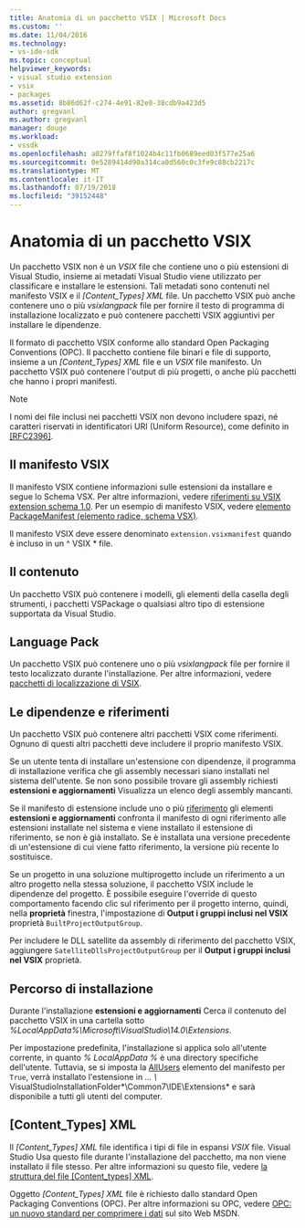 ```yaml
---
title: Anatomia di un pacchetto VSIX | Microsoft Docs
ms.custom: ''
ms.date: 11/04/2016
ms.technology:
- vs-ide-sdk
ms.topic: conceptual
helpviewer_keywords:
- visual studio extension
- vsix
- packages
ms.assetid: 8b86d62f-c274-4e91-82e0-38cdb9a423d5
author: gregvanl
ms.author: gregvanl
manager: douge
ms.workload:
- vssdk
ms.openlocfilehash: a0279ffaf8f1024b4c11fb0689eed03f577e25a6
ms.sourcegitcommit: 0e5289414d90a314ca0d560c0c3fe9c88cb2217c
ms.translationtype: MT
ms.contentlocale: it-IT
ms.lasthandoff: 07/19/2018
ms.locfileid: "39152448"
---
```

# <a name="anatomy-of-a-vsix-package"></a>Anatomia di un pacchetto VSIX
Un pacchetto VSIX non è un *VSIX* file che contiene uno o più estensioni di Visual Studio, insieme ai metadati Visual Studio viene utilizzato per classificare e installare le estensioni. Tali metadati sono contenuti nel manifesto VSIX e il *[Content_Types] XML* file. Un pacchetto VSIX può anche contenere uno o più *vsixlangpack* file per fornire il testo di programma di installazione localizzato e può contenere pacchetti VSIX aggiuntivi per installare le dipendenze.  
  
 Il formato di pacchetto VSIX conforme allo standard Open Packaging Conventions (OPC). Il pacchetto contiene file binari e file di supporto, insieme a un *[Content_Types] XML* file e un *VSIX* file manifesto. Un pacchetto VSIX può contenere l'output di più progetti, o anche più pacchetti che hanno i propri manifesti.  
  
> [!NOTE]
>  I nomi dei file inclusi nei pacchetti VSIX non devono includere spazi, né caratteri riservati in identificatori URI (Uniform Resource), come definito in [ \[RFC2396\]](http://go.microsoft.com/fwlink/?LinkId=90339).  
  
## <a name="the-vsix-manifest"></a>Il manifesto VSIX  
 Il manifesto VSIX contiene informazioni sulle estensioni da installare e segue lo Schema VSX. Per altre informazioni, vedere [riferimenti su VSIX extension schema 1.0](http://msdn.microsoft.com/en-us/76e410ec-b1fb-4652-ac98-4a4c52e09a2b). Per un esempio di manifesto VSIX, vedere [elemento PackageManifest (elemento radice, schema VSX)](http://msdn.microsoft.com/en-us/f8ae42ba-775a-4d2b-976a-f556e147f187).  
  
 Il manifesto VSIX deve essere denominato `extension.vsixmanifest` quando è incluso in un ^ VSIX * file.  
  
## <a name="the-content"></a>Il contenuto  
 Un pacchetto VSIX può contenere i modelli, gli elementi della casella degli strumenti, i pacchetti VSPackage o qualsiasi altro tipo di estensione supportata da Visual Studio.  
  
## <a name="language-packs"></a>Language Pack  
 Un pacchetto VSIX può contenere uno o più *vsixlangpack* file per fornire il testo localizzato durante l'installazione. Per altre informazioni, vedere [pacchetti di localizzazione di VSIX](../extensibility/localizing-vsix-packages.md).  
  
## <a name="dependencies-and-references"></a>Le dipendenze e riferimenti  
 Un pacchetto VSIX può contenere altri pacchetti VSIX come riferimenti. Ognuno di questi altri pacchetti deve includere il proprio manifesto VSIX.  
  
 Se un utente tenta di installare un'estensione con dipendenze, il programma di installazione verifica che gli assembly necessari siano installati nel sistema dell'utente. Se non sono possibile trovare gli assembly richiesti **estensioni e aggiornamenti** Visualizza un elenco degli assembly mancanti.  
  
 Se il manifesto di estensione include uno o più [riferimento](http://msdn.microsoft.com/en-us/32c52934-e81e-4b53-8cb6-4df45ef7bfa8) gli elementi **estensioni e aggiornamenti** confronta il manifesto di ogni riferimento alle estensioni installate nel sistema e viene installato il estensione di riferimento, se non è già installato. Se è installata una versione precedente di un'estensione di cui viene fatto riferimento, la versione più recente lo sostituisce.  
  
 Se un progetto in una soluzione multiprogetto include un riferimento a un altro progetto nella stessa soluzione, il pacchetto VSIX include le dipendenze del progetto. È possibile eseguire l'override di questo comportamento facendo clic sul riferimento per il progetto interno, quindi, nella **proprietà** finestra, l'impostazione di **Output i gruppi inclusi nel VSIX** proprietà `BuiltProjectOutputGroup`.  
  
 Per includere le DLL satellite da assembly di riferimento del pacchetto VSIX, aggiungere `SatelliteDllsProjectOutputGroup` per il **Output i gruppi inclusi nel VSIX** proprietà.  
  
## <a name="installation-location"></a>Percorso di installazione  
 Durante l'installazione **estensioni e aggiornamenti** Cerca il contenuto del pacchetto VSIX in una cartella sotto *%LocalAppData%\Microsoft\VisualStudio\14.0\Extensions*.  
  
 Per impostazione predefinita, l'installazione si applica solo all'utente corrente, in quanto *% LocalAppData %* è una directory specifiche dell'utente. Tuttavia, se si imposta la [AllUsers](http://msdn.microsoft.com/en-us/ac817f50-3276-4ddb-b467-8bbb1432455b) elemento del manifesto per `True`, verrà installato l'estensione in *... \\* VisualStudioInstallationFolder*\Common7\IDE\Extensions* e sarà disponibile a tutti gli utenti del computer.  
  
## <a name="contenttypesxml"></a>[Content_Types] XML  
 Il *[Content_Types] XML* file identifica i tipi di file in espansi *VSIX* file. Visual Studio Usa questo file durante l'installazione del pacchetto, ma non viene installato il file stesso. Per altre informazioni su questo file, vedere [la struttura del file [Content_types] XML](the-structure-of-the-content-types-dot-xml-file.md).  
  
 Oggetto *[Content_Types] XML* file è richiesto dallo standard Open Packaging Conventions (OPC). Per altre informazioni su OPC, vedere [OPC: un nuovo standard per comprimere i dati](https://blogs.msdn.microsoft.com/msdnmagazine/2007/08/08/opc-a-new-standard-for-packaging-your-data/) sul sito Web MSDN.